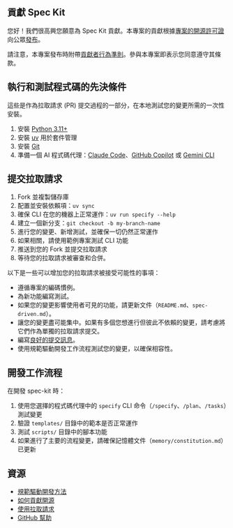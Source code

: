 ## 貢獻 Spec Kit

您好！我們很高興您願意為 Spec Kit 貢獻。本專案的貢獻根據[專案的開源許可證](LICENSE)向公眾[發布](https://help.github.com/articles/github-terms-of-service/#6-contributions-under-repository-license)。

請注意，本專案發布時附帶[貢獻者行為準則](CODE_OF_CONDUCT.md)。參與本專案即表示您同意遵守其條款。

## 執行和測試程式碼的先決條件

這些是作為拉取請求 (PR) 提交過程的一部分，在本地測試您的變更所需的一次性安裝。

1. 安裝 [Python 3.11+](https://www.python.org/downloads/)
1. 安裝 [uv](https://docs.astral.sh/uv/) 用於套件管理
1. 安裝 [Git](https://git-scm.com/downloads)
1. 準備一個 AI 程式碼代理：[Claude Code](https://www.anthropic.com/claude-code)、[GitHub Copilot](https://code.visualstudio.com/) 或 [Gemini CLI](https://github.com/google-gemini/gemini-cli)

## 提交拉取請求

1. Fork 並複製儲存庫
1. 配置並安裝依賴項：`uv sync`
1. 確保 CLI 在您的機器上正常運作：`uv run specify --help`
1. 建立一個新分支：`git checkout -b my-branch-name`
1. 進行您的變更、新增測試，並確保一切仍然正常運作
1. 如果相關，請使用範例專案測試 CLI 功能
1. 推送到您的 Fork 並提交拉取請求
1. 等待您的拉取請求被審查和合併。

以下是一些可以增加您的拉取請求被接受可能性的事項：

- 遵循專案的編碼慣例。
- 為新功能編寫測試。
- 如果您的變更影響使用者可見的功能，請更新文件（`README.md`、`spec-driven.md`）。
- 讓您的變更盡可能集中。如果有多個您想進行但彼此不依賴的變更，請考慮將它們作為單獨的拉取請求提交。
- 編寫[良好的提交訊息](http://tbaggery.com/2008/04/19/a-note-about-git-commit-messages.html)。
- 使用規範驅動開發工作流程測試您的變更，以確保相容性。

## 開發工作流程

在開發 spec-kit 時：

1. 使用您選擇的程式碼代理中的 `specify` CLI 命令（`/specify`、`/plan`、`/tasks`）測試變更
2. 驗證 `templates/` 目錄中的範本是否正常運作
3. 測試 `scripts/` 目錄中的腳本功能
4. 如果進行了主要的流程變更，請確保記憶體文件（`memory/constitution.md`）已更新

## 資源

- [規範驅動開發方法](./spec-driven.md)
- [如何貢獻開源](https://opensource.guide/how-to-contribute/)
- [使用拉取請求](https://help.github.com/articles/about-pull-requests/)
- [GitHub 幫助](https://help.github.com)
